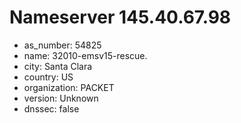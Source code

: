 # Nameserver 145.40.67.98

* as_number: 54825
* name: 32010-emsv15-rescue.
* city: Santa Clara
* country: US
* organization: PACKET
* version: Unknown
* dnssec: false
